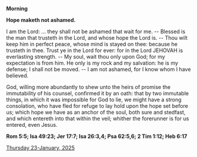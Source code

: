 **Morning**

**Hope maketh not ashamed.**
 
I am the Lord: ... they shall not be ashamed that wait for me. -- Blessed is the man that trusteth in the Lord, and whose hope the Lord is. -- Thou wilt keep him in perfect peace, whose mind is stayed on thee: because he trusteth in thee. Trust ye in the Lord for ever: for in the Lord JEHOVAH is everlasting strength. -- My soul, wait thou only upon God; for my expectation is from him. He only is my rock and my salvation: he is my defense; I shall not be moved. -- I am not ashamed, for I know whom I have believed.
 
God, willing more abundantly to shew unto the heirs of promise the immutability of his counsel, confirmed it by an oath: that by two immutable things, in which it was impossible for God to lie, we might have a strong consolation, who have fled for refuge to lay hold upon the hope set before us; which hope we have as an anchor of the soul, both sure and stedfast, and which entereth into that within the veil; whither the forerunner is for us entered, even Jesus.  

**Rom 5:5; Isa 49:23; Jer 17:7; Isa 26:3,4; Psa 62:5,6; 2 Tim 1:12; Heb 6:17**

[Thursday 23-January, 2025](https://t.me/daily_light)
